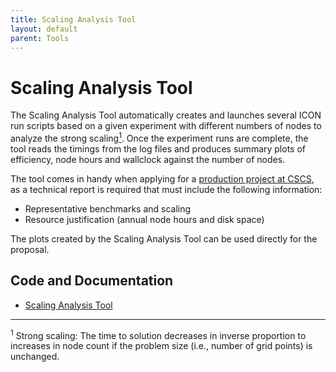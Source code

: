 ```yaml
---
title: Scaling Analysis Tool
layout: default
parent: Tools
---
```


# Scaling Analysis Tool

The Scaling Analysis Tool automatically creates and launches several ICON run
scripts based on a given experiment with different numbers of nodes to
analyze the strong scaling[<sup>1</sup>](#1). Once the experiment runs are complete,
the tool reads the timings from the log files and produces summary plots of 
efficiency, node hours and wallclock against the number of nodes.

The tool comes in handy when applying for a
[production project at CSCS](https://www.cscs.ch/user-lab/allocation-schemes/production-projects),
as a technical report is required that must include the following information:

- Representative benchmarks and scaling
- Resource justification (annual node hours and disk space)

The plots created by the Scaling Analysis Tool can be used directly for the 
proposal.

## Code and Documentation

* [Scaling Analysis Tool](https://github.com/C2SM/scaling_analysis)

---

<a id="1"></a><sup>1</sup> Strong scaling: The time to solution decreases in inverse proportion
to increases in node count if the problem size (i.e., number of grid points) is unchanged. 
